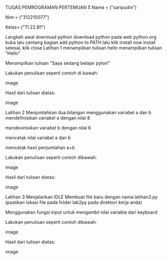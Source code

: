 TUGAS PEMROGRAMAN PERTEMUAN 5
Nama = ("saripudin") 

Nim = ("312210077") 

Kelas= ("TI.22.B1")

Langkah awal download python
 download python pada web python.org
 buka lalu centang bagian add python to PATH lalu klik install now
 install selesai, klik close
Latihan 1 menampilkan tulisan hello
menampilkan tulisan "Hello"

Menampilkan tulisan "Saya sedang belajar pyton"

 Lakukan penulisan seperti contoh di bawah:

image

Hasil dari tulisan diatas:

image

Latihan 2 Menjumlahkan dua bilangan menggunakan variabel a dan b
mendefinisikan variabel a dengan nilai 8

mendevinisikan variabel b dengan nilai 6

mencetak nilai variabel a dan b

mencetak hasil penjumlahan a+b

 Lakukan penulisan seperti contoh dibawah:

image

Hasil dari tulisan diatas:

image

Latihan 3 Menjalankan IDLE
Membuat file baru dengan nama latihan3.py (pastikan lokasi file pada folder lab2py pada direktori kerja anda)

Menggunakan fungsi input untuk mengambil nilai variable dari keyboard

 Lakukan penulisan seperti contoh dibawah:

image

Hasil dari tulisan diatas:

image
